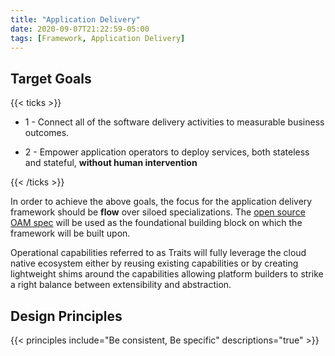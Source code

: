 ```yaml
---
title: "Application Delivery"
date: 2020-09-07T21:22:59-05:00
tags: [Framework, Application Delivery]
---
```



## Target Goals

{{< ticks >}}

* 1 - Connect all of the software delivery activities to measurable business outcomes.

* 2 - Empower application operators to deploy services, both stateless and stateful, **without human intervention**

{{< /ticks >}}

In order to achieve the above goals, the focus for the application delivery framework should be **flow** over siloed specializations. The [open source OAM spec](https://oam.dev/) will be used as the foundational building block on which the framework will be built upon.

Operational capabilities referred to as Traits will fully leverage the cloud native ecosystem either by reusing existing capabilities or by creating lightweight shims around the capabilities allowing platform builders to strike a right balance between extensibility and abstraction.

## Design Principles

{{< principles include="Be consistent, Be specific" descriptions="true" >}}

